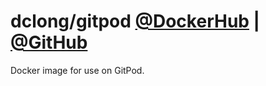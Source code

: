 # dclong/gitpod [@DockerHub](https://hub.docker.com/r/dclong/gitpod/) | [@GitHub](https://github.com/dclong/gitpod)

Docker image for use on GitPod.
